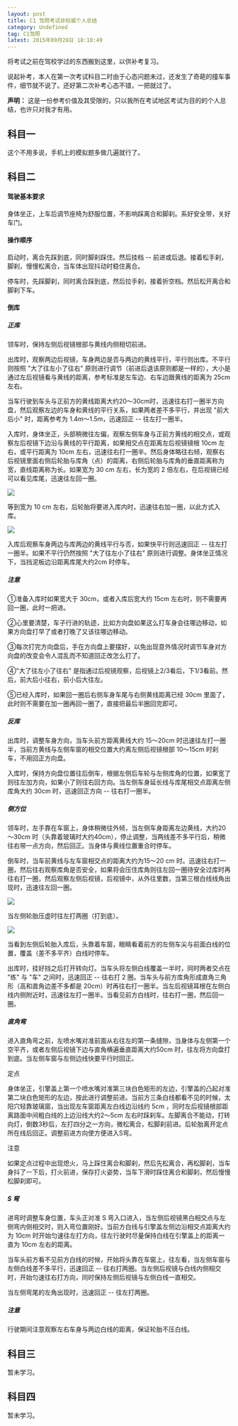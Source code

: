 ```yaml
---
layout: post
title: C1 驾照考试非权威个人总结
category: Undefined
tag: C1驾照
latest: 2015年09月28日 18:18:49
---
```


将考试之前在驾校学过的东西搬到这里，以供补考复习。

说起补考，本人在第一次考试科目二时由于心态问题未过，还发生了奇葩的撞车事件，细节就不说了。还好第二次补考心态不错，一把就过了。

**声明：** 这是一份参考价值及其受限的，只以我所在考试地区考试为目的的个人总结，也许只对我才有用。

科目一
-

这个不用多说，手机上的模拟题多做几遍就行了。

科目二
-

#### 驾驶基本要求

身体坐正，上车后调节座椅为舒服位置，不影响踩离合和脚刹。系好安全带，关好车门。

#### 操作顺序

启动时，离合先踩到底，同时脚刹踩住。然后挂档 -- 前进或后退。接着松手刹，脚刹，慢慢松离合，当车体出现抖动时稳住离合。

停车时，先踩脚刹，同时离合踩到底，然后拉手刹，接着折空档。然后松开离合和脚刹下车。

#### **倒库**

##### **正库**

领车时，保持左侧后视镜根部与黄线内侧相切前进。

出库时，观察两边后视镜，车身两边是否与两边的黄线平行，平行则出库。不平行则按照 "大了往左小了往右" 原则进行调节（前进后退该原则都是一样的），大小是通过左后视镜看与黄线的距离，参考标准是左车边、右车边跟黄线的距离为 25cm左右。

当车行驶到车头与正前方的黄线距离大约20～30cm时，迅速往右打一圈半方向盘，然后观察左边的车身和黄线的平行关系，如果两者差不多平行，并出现 "前大后小" 时，距离参考为 1.4m～1.5m，迅速回正 -- 往左打一圈半。

入库时，身体坐正，头部稍微往左偏，观察左侧车身与正前方黄线的相交点，或观察左后视镜下边沿与黄线的平行距离，如果相交点在距离左后视镜镜根 10cm 左右，或平行距离为 10cm 左右，迅速往右打一圈半。然后身体略往右倾，观察右后视镜里面右侧后轮胎与库角（点）的距离，右侧后轮胎与库角的垂直距离称为宽，直线距离称为长。如果宽为 30 cm 左右，长为宽的 2 倍左右，在后视镜已经可以看见库尾，迅速往左回一圈。

![](http://ww1.sinaimg.cn/mw690/00644Sdogw1ewx7w924qdj305k05kweq.jpg)

等到宽为 10 cm 左右，后轮胎将要进入库内时，迅速往右加一圈，以此方式入库。

![](http://ww2.sinaimg.cn/mw690/00644Sdogw1ewx7w9d6p3j305k05kjrm.jpg)

入库后观察车身两边与库两边的黄线平行与否，如果快平行则迅速回正 -- 往左打一圈半。如果不平行仍然按照 "大了往左小了往右" 原则进行调整。身体坐正情况下，当挡泥板边沿距离库尾大约2cm 时停车。

##### 注意

①准备入库时如果宽大于 30cm，或者入库后宽大约 15cm 左右时，则不需要再回一圈，此时一把进。

②心里要清楚，车子行进的轨迹，比如方向盘如果这么打车身会往哪边移动，如果方向盘打早了或者打晚了又该往哪边移动。

③每次打完方向盘后，手在方向盘上要摆好，以免出现意外情况时调节车身对方向盘的改变会令人混乱而不知道回正改怎么打了。

④"大了往左小了往右" 是指通过后视镜观察，后视镜上2/3看后，下1/3看前。然后，前大后小往右，前小后大往左。

⑤已经入库时，如果回一圈后右侧车身车尾与右侧黄线距离已经 30cm 里面了，此时则不需要在加一圈再回一圈了，直接把最后半圈回完即可。

##### **反库**

出库时，调整车身方向，当车头前方距离黄线大约 15～20cm 时迅速往左打一圈半，当前方黄线与左侧车窗的相交位置大约离左侧后视镜根部 10～15cm 时刹车，不用回正方向盘。

入库时，保持方向盘位置往后倒车，根据左侧后车轮与左侧库角的位置，如果宽了则往左加方向，如果小了则往右回方向。当左侧车身延长线与库尾相交点距离左侧库角大约 30cm 时，迅速回正方向 -- 往右打一圈半。

##### **侧方位**

领车时，左手靠在车窗上，身体稍微往外倾，当左侧车身距离左边黄线，大约20～30cm 时（头靠着玻璃时大约40cm），停止调整，当两线差不多平行后，稍微往右带一点方向，然后回正。当身体与黄线位置重合时停车。

倒车时，当车前黄线与左车窗相交点的距离大约为15～20 cm 时。迅速往右打一圈，然后往右观察库角是否安全，如果将会压住库角则往左回一圈待安全过库时再往右打一圈，然后观察左侧后视镜，后视镜中，从外往里数，当第三根白线线角出现时，迅速往左回一圈。

![](http://ww2.sinaimg.cn/mw690/00644Sdogw1ewx7wc9ntsj305k05kmxm.jpg)

当左侧轮胎压虚时往左打两圈（打到底）。

![](http://ww4.sinaimg.cn/mw690/00644Sdogw1ewx7wcsp3zj305k05kt94.jpg)

当看到左侧后轮胎入库后，头靠着车窗，眼睛看着前方的左侧车尖与前面白线的位置，覆盖（差不多平齐）白线时停车。

出库时，挂好挡之后打开转向灯。当车头将左侧白线覆盖一半时，同时两者交点在 "练" 与 "车" 之间时，迅速回正 -- 往右打 2 圈。当车头与前方库角形成直角三角形（高和直角边差不多都是 20cm）时再往右打一圈半。当左后视镜耳根在左侧白线内侧附近时，迅速往左打一圈半。当看见前方白线时，往右打一圈，然后回一圈。

##### **直角弯**

进入直角弯之前，左喷水嘴对准前面从右往左的第一条缝隙，当身体与左侧第一个空平齐，或者左侧后视镜下边与直角横遍垂直距离大约50cm 时，往左将方向盘打到底。当左侧车窗与左侧边线快要平行时回正。

定点

身体坐正，引擎盖上第一个喷水嘴对准第三块白色矩形的左边，引擎盖的凸起对准第二块白色矩形的左边，按此进行调整前进。当前方三条白线都看不见的时候，太阳穴轻靠玻璃窗，当出现左车窗距离左白线边沿线约 5cm ，同时左后视镜根部距离路面中间粗白线的上边沿线大约2～5cm 左右时踩刹车。左脚离合不能动，打转向灯，倒数3秒后，左打四分之一方向，微松离合，松脚刹前进。后轮胎离开定点所在线后回正。调整前进方向使方便进入S弯。

注意

如果定点过程中出现熄火，马上踩住离合和脚刹，然后先松离合，再松脚刹，当车身抖了一下后，打火前进，保存打火姿势，当车下滑时踩住离合和脚刹，然后慢慢松脚刹即可。

##### **S 弯**

进弯时调整车身位置，车头正对准 S 弯入口进入，当左侧后视镜黑白相交点与左侧弯内侧相交时，则入弯位置刚好。当前方白线与引擎盖左侧边沿相交点距离大约为 10cm 时开始匀速往左打方向，往左行驶时尽量保持白线在引擎盖上的距离一直为 10cm 左右的距离。

当车头前方看不见前方白线的时候，开始将头靠在车窗上，往左看，当左侧车窗与左侧白线差不多平行，迅速回正 -- 往右打两圈。当左侧后视镜与白线内侧相交时，开始匀速往右打方向，同时保持左侧后视镜与左侧白线一直相交。

当左侧弯尾的左角出现时，迅速回正 -- 往左打两圈。

##### 注意

行驶期间注意观察左右车身与两边白线的距离，保证轮胎不压白线。

科目三
-

暂未学习。

科目四
-

暂未学习。
